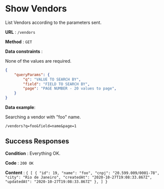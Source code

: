 # Show Vendors

List Vendors according to the parameters sent.

**URL** : `/vendors`

**Method** : `GET`

**Data constraints** : 

None of the values are required.

```json
{
    "queryParams": {
        "q": "VALUE TO SEARCH BY",
        "field": "FIELD TO SEARCH BY",
        "page": "PAGE NUMBER - 20 values to page",
    }
}
```

**Data example**:

Searching a vendor with "foo" name.

`/vendors?q=foo&field=name&page=1`


## Success Responses

**Condition** : Everything OK.

**Code** : `200 OK`

**Content** : `{
    [
        {
            "id": 19,
            "name": "foo",
            "cnpj": "20.599.009/0001-78",
            "city": "Rio de Janeiro",
            "createdAt": "2020-10-27T19:08:33.867Z",
            "updatedAt": "2020-10-27T19:08:33.867Z"
        },
    ]
}`
